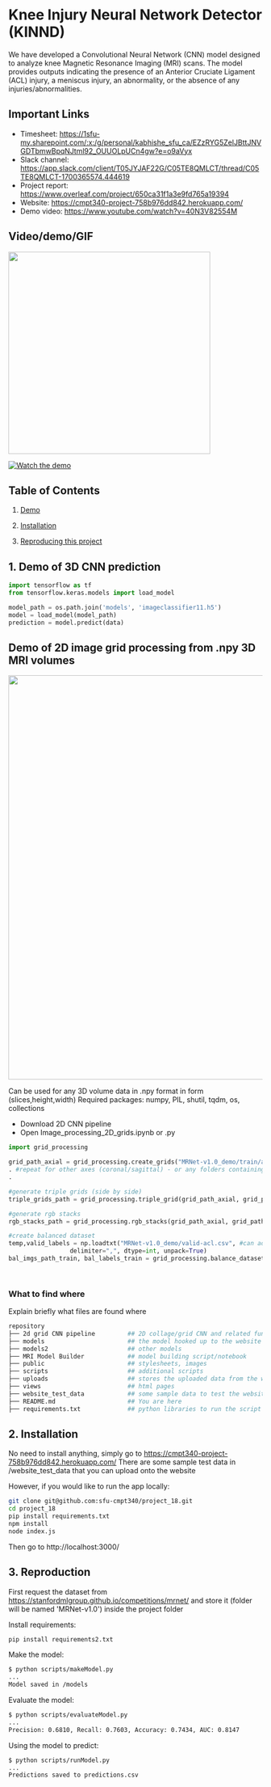 <!-- #Knee Injury Detection (KID) -->
# Knee Injury Neural Network Detector (KINND)

We have developed a Convolutional Neural Network (CNN) model designed to analyze knee Magnetic Resonance Imaging (MRI) scans. The model provides outputs indicating the presence of an Anterior Cruciate Ligament (ACL) injury, a meniscus injury, an abnormality, or the absence of any injuries/abnormalities.

## Important Links
<!-- 
| [Timesheet](https://google.com) | [Slack channel](https://google.com) | [Project report](https://google.com) |
|-----------|---------------|-------------------------| -->


- Timesheet: https://1sfu-my.sharepoint.com/:x:/g/personal/kabhishe_sfu_ca/EZzRYG5ZelJBttJNVGDTbmwBpqNJtml92_OUUOLpUCn4gw?e=o9aVyx
- Slack channel: https://app.slack.com/client/T05JYJAF22G/C05TE8QMLCT/thread/C05TE8QMLCT-1700365574.444619
- Project report: https://www.overleaf.com/project/650ca31f1a3e9fd765a19394
- Website: https://cmpt340-project-758b976dd842.herokuapp.com/
- Demo video: https://www.youtube.com/watch?v=40N3V82554M


## Video/demo/GIF

<img style="align:center" src="https://github.com/sfu-cmpt340/project_18/blob/main/public/scan.gif" width="400" >

[![Watch the demo](https://img.youtube.com/vi/v=40N3V82554M/maxresdefault.jpg)](https://www.youtube.com/watch?v=40N3V82554M)

## Table of Contents
1. [Demo](#demo)

2. [Installation](#installation)

3. [Reproducing this project](#repro)

<!-- 4. [Guidance](#guide) -->


<a name="demo"></a>
## 1. Demo of 3D CNN prediction

```python
import tensorflow as tf
from tensorflow.keras.models import load_model

model_path = os.path.join('models', 'imageclassifier11.h5')
model = load_model(model_path)
prediction = model.predict(data)
```
<a name="demo"></a>
## Demo of 2D image grid processing from .npy 3D MRI volumes



<p align="center">

  <img src="https://github.com/sfu-cmpt340/project_18/blob/main/public/grid_processing.png" width="800" >

</p>
Can be used for any 3D volume data in .npy format in form (slices,height,width)
Required packages: numpy, PIL, shutil, tqdm, os, collections

- Download 2D CNN pipeline
- Open Image_processing_2D_grids.ipynb or .py

```python
import grid_processing

grid_path_axial = grid_processing.create_grids("MRNet-v1.0_demo/train/axial", 2, 0)
. #repeat for other axes (coronal/sagittal) - or any folders containing .npy volumes
.

#generate triple grids (side by side)
triple_grids_path = grid_processing.triple_grid(grid_path_axial, grid_path_coronal, grid_path_sagittal)

#generate rgb stacks
rgb_stacks_path = grid_processing.rgb_stacks(grid_path_axial, grid_path_coronal, grid_path_sagittal)

#create balanced dataset
temp,valid_labels = np.loadtxt("MRNet-v1.0_demo/valid-acl.csv", #can add or remove more temps if there are more columns
                 delimiter=",", dtype=int, unpack=True)
bal_imgs_path_train, bal_labels_train = grid_processing.balance_dataset(rgb_stacks_path,train_labels,'balanced_acl_rgb_stacks')

    
```

### What to find where

Explain briefly what files are found where

```bash
repository
├── 2d grid CNN pipeline         ## 2D collage/grid CNN and related functions
├── models                       ## the model hooked up to the website
├── models2                      ## other models
├── MRI Model Builder            ## model building script/notebook
├── public                       ## stylesheets, images
├── scripts                      ## additional scripts
├── uploads                      ## stores the uploaded data from the website
├── views                        ## html pages
├── website_test_data            ## some sample data to test the website with
├── README.md                    ## You are here
├── requirements.txt             ## python libraries to run the script on the website

```

<a name="installation"></a>

## 2. Installation

No need to install anything, simply go to https://cmpt340-project-758b976dd842.herokuapp.com/
There are some sample test data in /website_test_data that you can upload onto the website

However, if you would like to run the app locally:
```bash
git clone git@github.com:sfu-cmpt340/project_18.git
cd project_18
pip install requirements.txt
npm install
node index.js
```
Then go to http://localhost:3000/

<a name="repro"></a>
## 3. Reproduction
First request the dataset from https://stanfordmlgroup.github.io/competitions/mrnet/ and store it (folder will be named 'MRNet-v1.0') inside the project folder

Install requirements:
```bash
pip install requirements2.txt
```

Make the model:
```bash
$ python scripts/makeModel.py
...
Model saved in /models
```

Evaluate the model:
```bash
$ python scripts/evaluateModel.py
...
Precision: 0.6810, Recall: 0.7603, Accuracy: 0.7434, AUC: 0.8147
```

Using the model to predict:
```bash
$ python scripts/runModel.py
...
Predictions saved to predictions.csv
```


<!-- <a name="guide"></a>
## 4. Guidance

- Use [git](https://git-scm.com/book/en/v2)
    - Do NOT use history re-editing (rebase)
    - Commit messages should be informative:
        - No: 'this should fix it', 'bump' commit messages
        - Yes: 'Resolve invalid API call in updating X'
    - Do NOT include IDE folders (.idea), or hidden files. Update your .gitignore where needed.
    - Do NOT use the repository to upload data
- Use [VSCode](https://code.visualstudio.com/) or a similarly powerful IDE
- Use [Copilot for free](https://dev.to/twizelissa/how-to-enable-github-copilot-for-free-as-student-4kal)
- Sign up for [GitHub Education](https://education.github.com/)  -->
